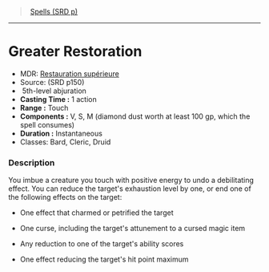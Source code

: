 ﻿---
!SpellItem
Name: Greater Restoration
AltName: '[Restauration supérieure](hd_spells_restauration_superieure.md)'
Type: abjuration
Level: 5
CastingTime: 1 action
Range: Touch
Components: V, S, M (diamond dust worth at least 100 gp, which the spell consumes)
Duration: Instantaneous
Classes: Bard, Cleric, Druid
Family: SpellVO
Source: (SRD p150)
Id: spells_vo.md#greater-restoration
ParentLink: spells_vo.md#spells-srd-p
ParentName: Spells (SRD p)
NameLevel: 1
Attributes:
  Name: Greater Restoration
  Markdown: >+
    # <!--Name-->Greater Restoration<!--/Name-->


    - MDR: <!--AltName-->[Restauration supérieure](hd_spells_restauration_superieure.md)<!--/AltName-->

    - Source: <!--Source-->(SRD p150)<!--/Source-->

    -  <!--Level-->5<!--/Level-->th-level <!--Type-->abjuration<!--/Type-->

    - **Casting Time :** <!--CastingTime-->1 action<!--/CastingTime-->

    - **Range :** <!--Range-->Touch<!--/Range-->

    - **Components :** <!--Components-->V, S, M (diamond dust worth at least 100 gp, which the spell consumes)<!--/Components-->

    - **Duration :** <!--Duration-->Instantaneous<!--/Duration-->

    - Classes: <!--Classes-->Bard, Cleric, Druid<!--/Classes-->


    ### Description


    You imbue a creature you touch with positive energy to undo a debilitating effect. You can reduce the target's exhaustion level by one, or end one of the following effects on the target:


    * One effect that charmed or petrified the target


    * One curse, including the target's attunement to a cursed magic item


    * Any reduction to one of the target's ability scores


    * One effect reducing the target's hit point maximum

  AltName: '[Restauration supérieure](hd_spells_restauration_superieure.md)'
  Source: (SRD p150)
  Level: 5
  Type: abjuration
  CastingTime: 1 action
  Range: Touch
  Components: V, S, M (diamond dust worth at least 100 gp, which the spell consumes)
  Duration: Instantaneous
  Classes: Bard, Cleric, Druid
AttributesDictionary: >+
  Name: Greater Restoration

  Markdown: >+

    # <!--Name-->Greater Restoration<!--/Name-->





    - MDR: <!--AltName-->[Restauration supérieure](hd_spells_restauration_superieure.md)<!--/AltName-->



    - Source: <!--Source-->(SRD p150)<!--/Source-->



    -  <!--Level-->5<!--/Level-->th-level <!--Type-->abjuration<!--/Type-->



    - **Casting Time :** <!--CastingTime-->1 action<!--/CastingTime-->



    - **Range :** <!--Range-->Touch<!--/Range-->



    - **Components :** <!--Components-->V, S, M (diamond dust worth at least 100 gp, which the spell consumes)<!--/Components-->



    - **Duration :** <!--Duration-->Instantaneous<!--/Duration-->



    - Classes: <!--Classes-->Bard, Cleric, Druid<!--/Classes-->





    ### Description





    You imbue a creature you touch with positive energy to undo a debilitating effect. You can reduce the target's exhaustion level by one, or end one of the following effects on the target:





    * One effect that charmed or petrified the target





    * One curse, including the target's attunement to a cursed magic item





    * Any reduction to one of the target's ability scores





    * One effect reducing the target's hit point maximum



  AltName: '[Restauration supérieure](hd_spells_restauration_superieure.md)'

  Source: (SRD p150)

  Level: 5

  Type: abjuration

  CastingTime: 1 action

  Range: Touch

  Components: V, S, M (diamond dust worth at least 100 gp, which the spell consumes)

  Duration: Instantaneous

  Classes: Bard, Cleric, Druid

---
> [Spells (SRD p)](srd_spells.md)

---

# Greater Restoration

- MDR: [Restauration supérieure](hd_spells_restauration_superieure.md)
- Source: (SRD p150)
-  5th-level abjuration
- **Casting Time :** 1 action
- **Range :** Touch
- **Components :** V, S, M (diamond dust worth at least 100 gp, which the spell consumes)
- **Duration :** Instantaneous
- Classes: Bard, Cleric, Druid

### Description

You imbue a creature you touch with positive energy to undo a debilitating effect. You can reduce the target's exhaustion level by one, or end one of the following effects on the target:

* One effect that charmed or petrified the target

* One curse, including the target's attunement to a cursed magic item

* Any reduction to one of the target's ability scores

* One effect reducing the target's hit point maximum

